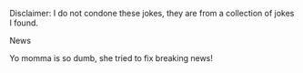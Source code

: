 Disclaimer: I do not condone these jokes, they are from a collection of jokes I found.

News

Yo momma is so dumb, she tried to fix breaking news!


